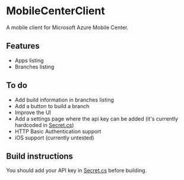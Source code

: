 # MobileCenterClient

A mobile client for Microsoft Azure Mobile Center.

## Features 

- Apps listing
- Branches listing

## To do

- Add build information in branches listing
- Add a button to build a branch
- Improve the UI
- Add a settings page where the api key can be added (it's currently hardcoded in [Secret.cs](../blob/dev/MobileCenterClient/MobileCenterClient/Secrets.cs))
- HTTP Basic Authentication support
- iOS support (currently untested)

## Build instructions

You should add your API key in [Secret.cs](../blob/dev/MobileCenterClient/MobileCenterClient/Secrets.cs) before building. 

